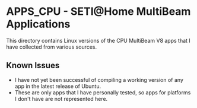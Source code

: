 # APPS_CPU - SETI@Home MultiBeam Applications

  This directory contains Linux versions of the CPU MultiBeam V8 apps that I have collected from various sources.

## Known Issues
* I have not yet been successful of compiling a working version of any app in the latest release of Ubuntu.
* These are only apps that I have personally tested, so apps for platforms I don't have are not represented here.

